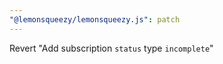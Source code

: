 ```yaml
---
"@lemonsqueezy/lemonsqueezy.js": patch
---
```


Revert "Add subscription `status` type `incomplete`"
